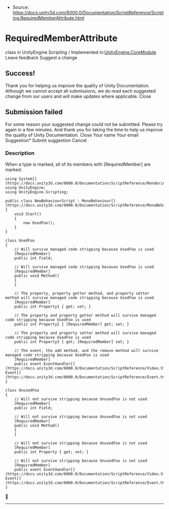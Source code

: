 * Source: https://docs.unity3d.com/6000.0/Documentation/ScriptReference/Scripting.RequiredMemberAttribute.html

# RequiredMemberAttribute
class in UnityEngine.Scripting
/
Implemented in:[UnityEngine.CoreModule](https://docs.unity3d.com/6000.0/Documentation/ScriptReference/UnityEngine.CoreModule.html)
Leave feedback
Suggest a change
## Success!
Thank you for helping us improve the quality of Unity Documentation. Although we cannot accept all submissions, we do read each suggested change from our users and will make updates where applicable.
Close
## Submission failed
For some reason your suggested change could not be submitted. Please <a>try again</a> in a few minutes. And thank you for taking the time to help us improve the quality of Unity Documentation.
Close
Your name Your email Suggestion* Submit suggestion
Cancel
### Description
When a type is marked, all of its members with [RequiredMember] are marked.
```
using System[](https://docs.unity3d.com/6000.0/Documentation/ScriptReference/Rendering.VirtualTexturing.System.html);
using UnityEngine;
using UnityEngine.Scripting;  
  
public class NewBehaviourScript : MonoBehaviour[](https://docs.unity3d.com/6000.0/Documentation/ScriptReference/MonoBehaviour.html)
{
    void Start()
    {
        new UsedFoo();
    }
}  
  
class UsedFoo
{
    // Will survive managed code stripping because UsedFoo is used
    [RequiredMember]
    public int Field;  
  
    // Will survive managed code stripping because UsedFoo is used
    [RequiredMember]
    public void Method()
    {
    }  
  
    // The property, property getter method, and property setter method will survive managed code stripping because UsedFoo is used
    [RequiredMember]
    public int Property1 { get; set; }  
  
    // The property and property getter method will survive managed code stripping because UsedFoo is used
    public int Property2 { [RequiredMember] get; set; }  
  
    // The property and property setter method will survive managed code stripping because UsedFoo is used
    public int Property3 { get; [RequiredMember] set; }  
  
    // The event, the add method, and the remove method will survive managed code stripping because UsedFoo is used
    [RequiredMember]
    public event EventHandler[](https://docs.unity3d.com/6000.0/Documentation/ScriptReference/Video.VideoPlayer.EventHandler.html) Event[](https://docs.unity3d.com/6000.0/Documentation/ScriptReference/Event.html);
}  
  
class UnusedFoo
{
    // Will not survive stripping because UnusedFoo is not used
    [RequiredMember]
    public int Field;  
  
    // Will not survive stripping because UnusedFoo is not used
    [RequiredMember]
    public void Method()
    {
    }  
  
    // Will not survive stripping because UnusedFoo is not used
    [RequiredMember]
    public int Property { get; set; }  
  
    // Will not survive stripping because UnusedFoo is not used
    [RequiredMember]
    public event EventHandler[](https://docs.unity3d.com/6000.0/Documentation/ScriptReference/Video.VideoPlayer.EventHandler.html) Event[](https://docs.unity3d.com/6000.0/Documentation/ScriptReference/Event.html);
}

```

* * *
